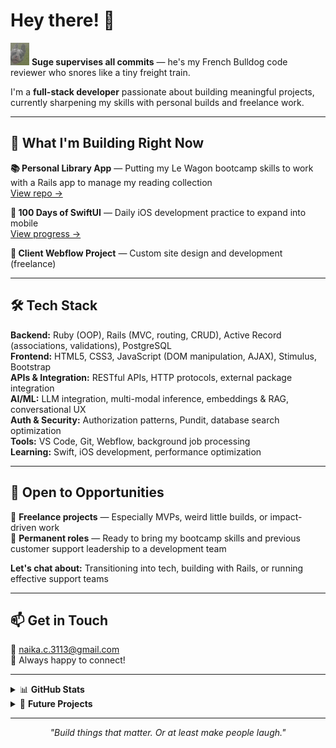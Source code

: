 # Hey there! 👋

<img src="./assets/suge.png" alt="Suge the Frenchie" width="30" /> **Suge supervises all commits** — he's my French Bulldog code reviewer who snores like a tiny freight train.

I'm a **full-stack developer** passionate about building meaningful projects, currently sharpening my skills with personal builds and freelance work.

---

## 🚀 What I'm Building Right Now

**📚 Personal Library App** — Putting my Le Wagon bootcamp skills to work with a Rails app to manage my reading collection  
[View repo →](https://github.com/n4ika/book-library-ruby)

**📱 100 Days of SwiftUI** — Daily iOS development practice to expand into mobile  
[View progress →](https://github.com/n4ika/100DaysOfSwiftUI)

**🎨 Client Webflow Project** — Custom site design and development (freelance)

---

## 🛠 Tech Stack

**Backend:** Ruby (OOP), Rails (MVC, routing, CRUD), Active Record (associations, validations), PostgreSQL  
**Frontend:** HTML5, CSS3, JavaScript (DOM manipulation, AJAX), Stimulus, Bootstrap  
**APIs & Integration:** RESTful APIs, HTTP protocols, external package integration  
**AI/ML:** LLM integration, multi-modal inference, embeddings & RAG, conversational UX  
**Auth & Security:** Authorization patterns, Pundit, database search optimization  
**Tools:** VS Code, Git, Webflow, background job processing  
**Learning:** Swift, iOS development, performance optimization

---

## 💼 Open to Opportunities

🤝 **Freelance projects** — Especially MVPs, weird little builds, or impact-driven work  
🏢 **Permanent roles** — Ready to bring my bootcamp skills and previous customer support leadership to a development team  

**Let's chat about:** Transitioning into tech, building with Rails, or running effective support teams

---

## 📫 Get in Touch

📧 [naika.c.3113@gmail.com](mailto:naika.c.3113@gmail.com)  
💬 Always happy to connect!

---

<details>
<summary>📊 <strong>GitHub Stats</strong></summary>

![GitHub Stats](https://github-readme-stats.vercel.app/api?username=n4ika&show_icons=true&theme=default)  
![Top Langs](https://github-readme-stats.vercel.app/api/top-langs/?username=n4ika&layout=compact)

</details>

<details>
<summary>🎯 <strong>Future Projects</strong></summary>

**🔄 Pester** — AI productivity chatbot with attitude *(returning end of 2025)*  
**🆘 ResourceReach** — Crisis resource connection app *(returning end of 2025)*  
[Pitch deck →](https://docs.google.com/presentation/d/1P1a9qKGT2PBqb4xHzpyNOqnVtIe2jAvSntUWXtpgf5s/edit?slide=id.p#slide=id.p)

</details>

---

<p align="center">
  <i>"Build things that matter. Or at least make people laugh."</i>
</p>
